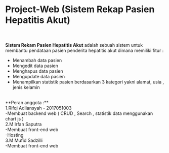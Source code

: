 # Project-Web (Sistem Rekap Pasien Hepatitis Akut)</br>
</br></br>
__Sistem Rekam Pasien Hepatitis Akut__ adalah sebuah sistem untuk membantu pendataan pasien penderita hepatitis akut dimana memiliki fitur : </br>
<ul>
    <li>Menambah data pasien</li>
    <li>Mengedit data pasien</li>
    <li>Menghapus data pasien</li>
    <li>Mengupdate data pasien </li>
   <li>Menampilkan statistik pasien berdasarkan 3 kategori yakni alamat, usia , jenis kelamin</li>
</ul>
</br>
**Peran anggota :** </br>
1.Rifqi Adliansyah - 2017051003</br>
-Membuat backend web ( CRUD , Search , statistik data menggunakan chart js )</br>
2.M Irfan Saputra</br>
-Membuat front-end web</br>
-Hosting</br>
3.M Mufid Sadzilli</br>
-Membuat front-end web
